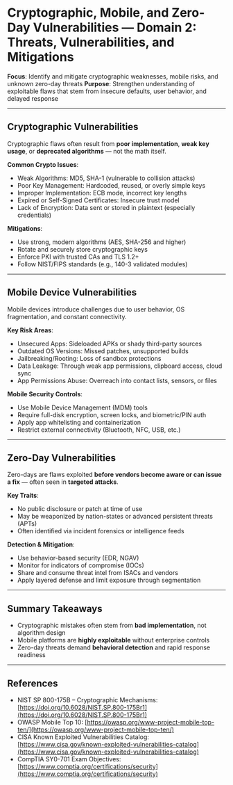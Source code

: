 # Cryptographic, Mobile, and Zero-Day Vulnerabilities — Domain 2: Threats, Vulnerabilities, and Mitigations

**Focus**: Identify and mitigate cryptographic weaknesses, mobile risks, and unknown zero-day threats
**Purpose**: Strengthen understanding of exploitable flaws that stem from insecure defaults, user behavior, and delayed response

---

## Cryptographic Vulnerabilities

Cryptographic flaws often result from **poor implementation**, **weak key usage**, or **deprecated algorithms** — not the math itself.

**Common Crypto Issues**:

* Weak Algorithms: MD5, SHA-1 (vulnerable to collision attacks)
* Poor Key Management: Hardcoded, reused, or overly simple keys
* Improper Implementation: ECB mode, incorrect key lengths
* Expired or Self-Signed Certificates: Insecure trust model
* Lack of Encryption: Data sent or stored in plaintext (especially credentials)

**Mitigations**:

* Use strong, modern algorithms (AES, SHA-256 and higher)
* Rotate and securely store cryptographic keys
* Enforce PKI with trusted CAs and TLS 1.2+
* Follow NIST/FIPS standards (e.g., 140-3 validated modules)

---

## Mobile Device Vulnerabilities

Mobile devices introduce challenges due to user behavior, OS fragmentation, and constant connectivity.

**Key Risk Areas**:

* Unsecured Apps: Sideloaded APKs or shady third-party sources
* Outdated OS Versions: Missed patches, unsupported builds
* Jailbreaking/Rooting: Loss of sandbox protections
* Data Leakage: Through weak app permissions, clipboard access, cloud sync
* App Permissions Abuse: Overreach into contact lists, sensors, or files

**Mobile Security Controls**:

* Use Mobile Device Management (MDM) tools
* Require full-disk encryption, screen locks, and biometric/PIN auth
* Apply app whitelisting and containerization
* Restrict external connectivity (Bluetooth, NFC, USB, etc.)

---

## Zero-Day Vulnerabilities

Zero-days are flaws exploited **before vendors become aware or can issue a fix** — often seen in **targeted attacks**.

**Key Traits**:

* No public disclosure or patch at time of use
* May be weaponized by nation-states or advanced persistent threats (APTs)
* Often identified via incident forensics or intelligence feeds

**Detection & Mitigation**:

* Use behavior-based security (EDR, NGAV)
* Monitor for indicators of compromise (IOCs)
* Share and consume threat intel from ISACs and vendors
* Apply layered defense and limit exposure through segmentation

---

## Summary Takeaways

* Cryptographic mistakes often stem from **bad implementation**, not algorithm design
* Mobile platforms are **highly exploitable** without enterprise controls
* Zero-day threats demand **behavioral detection** and rapid response readiness

---

## References

* NIST SP 800-175B – Cryptographic Mechanisms: [https://doi.org/10.6028/NIST.SP.800-175Br1](https://doi.org/10.6028/NIST.SP.800-175Br1)
* OWASP Mobile Top 10: [https://owasp.org/www-project-mobile-top-ten/](https://owasp.org/www-project-mobile-top-ten/)
* CISA Known Exploited Vulnerabilities Catalog: [https://www.cisa.gov/known-exploited-vulnerabilities-catalog](https://www.cisa.gov/known-exploited-vulnerabilities-catalog)
* CompTIA SY0-701 Exam Objectives: [https://www.comptia.org/certifications/security](https://www.comptia.org/certifications/security)
